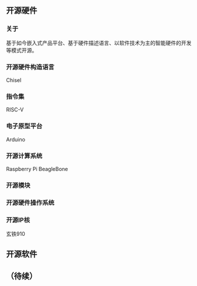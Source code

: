 ## 开源硬件

### 关于
基于如今嵌入式产品平台、基于硬件描述语言、以软件技术为主的智能硬件的开发等模式开源。

### 开源硬件构造语言
Chisel

### 指令集
RISC-V

### 电子原型平台
Arduino

### 开源计算系统
Raspberry Pi
BeagleBone

### 开源模块
### 开源硬件操作系统
### 开源IP核
玄铁910

## 开源软件
## （待续）


